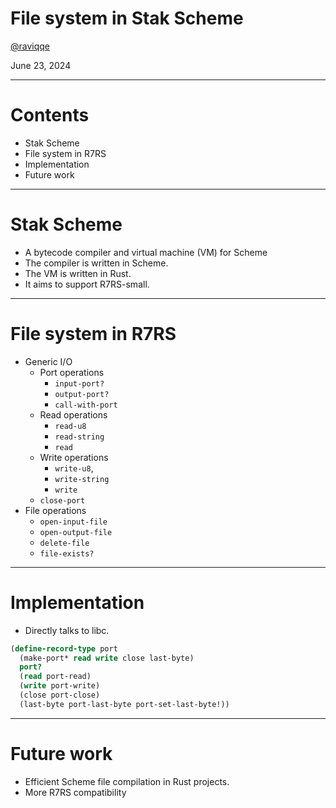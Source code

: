# File system in Stak Scheme

[@raviqqe](https://github.com/raviqqe)

June 23, 2024

---

# Contents

- Stak Scheme
- File system in R7RS
- Implementation
- Future work

---

# Stak Scheme

- A bytecode compiler and virtual machine (VM) for Scheme
- The compiler is written in Scheme.
- The VM is written in Rust.
- It aims to support R7RS-small.

---

# File system in R7RS

- Generic I/O
  - Port operations
    - `input-port?`
    - `output-port?`
    - `call-with-port`
  - Read operations
    - `read-u8`
    - `read-string`
    - `read`
  - Write operations
    - `write-u8`,
    - `write-string`
    - `write`
  - `close-port`
- File operations
  - `open-input-file`
  - `open-output-file`
  - `delete-file`
  - `file-exists?`

---

# Implementation

- Directly talks to libc.

```scheme
(define-record-type port
  (make-port* read write close last-byte)
  port?
  (read port-read)
  (write port-write)
  (close port-close)
  (last-byte port-last-byte port-set-last-byte!))
```

---

# Future work

- Efficient Scheme file compilation in Rust projects.
- More R7RS compatibility
